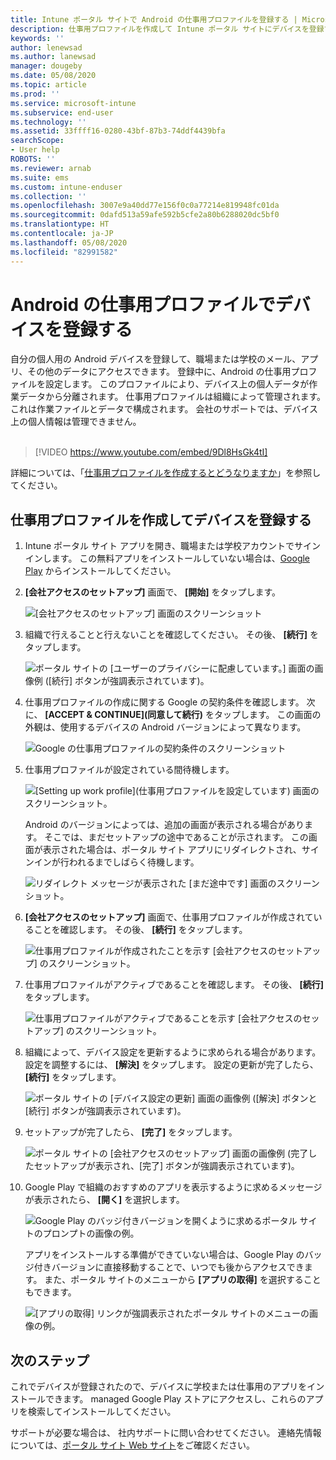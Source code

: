 ```yaml
---
title: Intune ポータル サイトで Android の仕事用プロファイルを登録する | Microsoft Docs
description: 仕事用プロファイルを作成して Intune ポータル サイトにデバイスを登録する方法。
keywords: ''
author: lenewsad
ms.author: lanewsad
manager: dougeby
ms.date: 05/08/2020
ms.topic: article
ms.prod: ''
ms.service: microsoft-intune
ms.subservice: end-user
ms.technology: ''
ms.assetid: 33ffff16-0280-43bf-87b3-74ddf4439bfa
searchScope:
- User help
ROBOTS: ''
ms.reviewer: arnab
ms.suite: ems
ms.custom: intune-enduser
ms.collection: ''
ms.openlocfilehash: 3007e9a40dd77e156f0c0a77214e819948fc01da
ms.sourcegitcommit: 0dafd513a59afe592b5cfe2a80b6288020dc5bf0
ms.translationtype: HT
ms.contentlocale: ja-JP
ms.lasthandoff: 05/08/2020
ms.locfileid: "82991582"
---
```

# <a name="enroll-device-with-android-work-profile"></a>Android の仕事用プロファイルでデバイスを登録する

自分の個人用の Android デバイスを登録して、職場または学校のメール、アプリ、その他のデータにアクセスできます。 登録中に、Android の仕事用プロファイルを設定します。 このプロファイルにより、デバイス上の個人データが作業データから分離されます。 仕事用プロファイルは組織によって管理されます。これは作業ファイルとデータで構成されます。 会社のサポートでは、デバイス上の個人情報は管理できません。  
</br>
> [!VIDEO https://www.youtube.com/embed/9Dl8HsGk4tI]

詳細については、「[仕事用プロファイルを作成するとどうなりますか](what-happens-when-you-create-a-work-profile-android.md)」を参照してください。

## <a name="create-work-profile-and-enroll-device"></a>仕事用プロファイルを作成してデバイスを登録する

1. Intune ポータル サイト アプリを開き、職場または学校アカウントでサインインします。 この無料アプリをインストールしていない場合は、[Google Play](https://play.google.com/store/apps/details?id=com.microsoft.windowsintune.companyportal) からインストールしてください。  

2. **[会社アクセスのセットアップ]** 画面で、 **[開始]** をタップします。  

    ![[会社アクセスのセットアップ] 画面のスクリーンショット](./media/access-setup-work-profile-1911.png)  

3. 組織で行えることと行えないことを確認してください。 その後、 **[続行]** をタップします。 

    ![ポータル サイトの [ユーザーのプライバシーに配慮しています。] 画面の画像例 ([続行] ボタンが強調表示されています)。](./media/android-privacy-screen-1911.png)  

4. 仕事用プロファイルの作成に関する Google の契約条件を確認します。 次に、 **[ACCEPT & CONTINUE]\(同意して続行\)** をタップします。 この画面の外観は、使用するデバイスの Android バージョンによって異なります。 

    ![Google の仕事用プロファイルの契約条件のスクリーンショット](./media/android-wp-05-1908.png)  

5. 仕事用プロファイルが設定されている間待機します。  

    ![[Setting up work profile]\(仕事用プロファイルを設定しています\) 画面のスクリーンショット。](./media/android-wp-05a-1908.png)  

   Android のバージョンによっては、追加の画面が表示される場合があります。 そこでは、まだセットアップの途中であることが示されます。 この画面が表示された場合は、ポータル サイト アプリにリダイレクトされ、サインインが行われるまでしばらく待機します。  

    ![リダイレクト メッセージが表示された [まだ途中です] 画面のスクリーンショット。](./media/android-wp-05b-1908.png)  

6. **[会社アクセスのセットアップ]** 画面で、仕事用プロファイルが作成されていることを確認します。 その後、 **[続行]** をタップします。  

    ![仕事用プロファイルが作成されたことを示す [会社アクセスのセットアップ] のスクリーンショット。](./media/work-profile-complete-1911.png)  

7. 仕事用プロファイルがアクティブであることを確認します。 その後、 **[続行]** をタップします。 

    ![仕事用プロファイルがアクティブであることを示す [会社アクセスのセットアップ] のスクリーンショット。](./media/work-profile-active-1911.png)  

8. 組織によって、デバイス設定を更新するように求められる場合があります。 設定を調整するには、 **[解決]** をタップします。 設定の更新が完了したら、 **[続行]** をタップします。    

    ![ポータル サイトの [デバイス設定の更新] 画面の画像例 ([解決] ボタンと [続行] ボタンが強調表示されています)。](./media/resolve-settings-1911.png) 


9. セットアップが完了したら、 **[完了]** をタップします。  

    ![ポータル サイトの [会社アクセスのセットアップ] 画面の画像例 (完了したセットアップが表示され、[完了] ボタンが強調表示されています)。](./media/work-profile-done-1911.png)  

10. Google Play で組織のおすすめのアプリを表示するように求めるメッセージが表示されたら、 **[開く]** を選択します。 

    ![Google Play のバッジ付きバージョンを開くように求めるポータル サイトのプロンプトの画像の例。](./media/get-apps-banner-android-2005.png) 

    アプリをインストールする準備ができていない場合は、Google Play のバッジ付きバージョンに直接移動することで、いつでも後からアクセスできます。 また、ポータル サイトのメニューから **[アプリの取得]** を選択することもできます。  

    ![[アプリの取得] リンクが強調表示されたポータル サイトのメニューの画像の例。](./media/updated-drawer-android-2005.png) 



## <a name="next-steps"></a>次のステップ  

これでデバイスが登録されたので、デバイスに学校または仕事用のアプリをインストールできます。 managed Google Play ストアにアクセスし、これらのアプリを検索してインストールしてください。 

サポートが必要な場合は、 社内サポートに問い合わせてください。 連絡先情報については、[ポータル サイト Web サイト](https://go.microsoft.com/fwlink/?linkid=2010980)をご確認ください。
